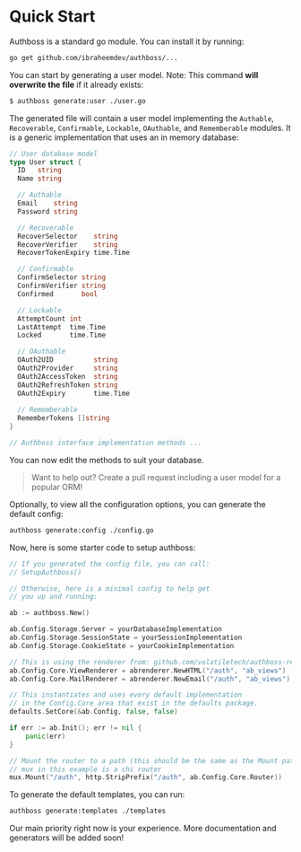 # Quick Start

Authboss is a standard go module. You can install it by running:

```bash
go get github.com/ibraheemdev/authboss/...
```
You can start by generating a user model. Note: This command **will overwrite the file** if it already exists:

```bash
$ authboss generate:user ./user.go
```

The generated file will contain a user model implementing the `Authable`, `Recoverable`, `Confirmable`, `Lockable`, `OAuthable`, and `Rememberable` modules. It is a generic implementation that uses an in memory database: 

```go
// User database model
type User struct {
  ID   string
  Name string

  // Authable
  Email    string
  Password string

  // Recoverable
  RecoverSelector    string
  RecoverVerifier    string
  RecoverTokenExpiry time.Time

  // Confirmable
  ConfirmSelector string
  ConfirmVerifier string
  Confirmed       bool

  // Lockable
  AttemptCount int
  LastAttempt  time.Time
  Locked       time.Time

  // OAuthable
  OAuth2UID          string
  OAuth2Provider     string
  OAuth2AccessToken  string
  OAuth2RefreshToken string
  OAuth2Expiry       time.Time
    
  // Rememberable
  RememberTokens []string
}

// Authboss interface implementation methods ...
```

You can now edit the methods to suit your database.

> Want to help out? Create a pull request including a user model for a popular ORM!

Optionally, to view all the configuration options, you can generate the default config:

```bash
authboss generate:config ./config.go
```

Now, here is some starter code to setup authboss:

```go
// If you generated the config file, you can call:
// SetupAuthboss()

// Otherwise, here is a minimal config to help get 
// you up and running:

ab := authboss.New()

ab.Config.Storage.Server = yourDatabaseImplementation
ab.Config.Storage.SessionState = yourSessionImplementation
ab.Config.Storage.CookieState = yourCookieImplementation

// This is using the renderer from: github.com/volatiletech/authboss-renderer
ab.Config.Core.ViewRenderer = abrenderer.NewHTML("/auth", "ab_views")
ab.Config.Core.MailRenderer = abrenderer.NewEmail("/auth", "ab_views")

// This instantiates and uses every default implementation
// in the Config.Core area that exist in the defaults package.
defaults.SetCore(&ab.Config, false, false)

if err := ab.Init(); err != nil {
    panic(err)
}

// Mount the router to a path (this should be the same as the Mount path above)
// mux in this example is a chi router
mux.Mount("/auth", http.StripPrefix("/auth", ab.Config.Core.Router))
```

To generate the default templates, you can run:

```bash
authboss generate:templates ./templates
```

Our main priority right now is your experience. More documentation and generators will be added soon!
